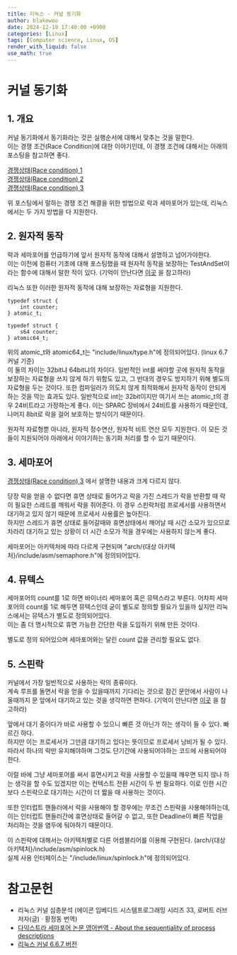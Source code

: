 ```yaml
---
title: 리눅스 - 커널 동기화
author: blakewoo
date: 2024-12-19 17:40:00 +0900
categories: [Linux]
tags: [Computer science, Linux, OS] 
render_with_liquid: false
use_math: true
---
```


# 커널 동기화
## 1. 개요
커널 동기화에서 동기화라는 것은 실행순서에 대해서 맞추는 것을 말한다.   
이는 경쟁 조건(Race Condition)에 대한 이야기인데, 이 경쟁 조건에 대해서는 아래의 포스팅을 참고하면 좋다.

[경쟁상태(Race condition) 1](https://blakewoo.github.io/posts/%EA%B2%BD%EC%9F%81%EC%83%81%ED%83%9C1/)   
[경쟁상태(Race condition) 2](https://blakewoo.github.io/posts/%EA%B2%BD%EC%9F%81%EC%83%81%ED%83%9C2/)  
[경쟁상태(Race condition) 3](https://blakewoo.github.io/posts/%EA%B2%BD%EC%9F%81%EC%83%81%ED%83%9C3/)

위 포스팅에서 말하는 경쟁 조건 해결을 위한 방법으로 락과 세마포어가 있는데, 리눅스에서는 두 가지 방법을 다 지원한다.

## 2. 원자적 동작
락과 세마포어를 언급하기에 앞서 원자적 동작에 대해서 설명하고 넘어가야한다.   
이는 이전에 컴퓨터 기초에 대해 포스팅했을 때 원자적 동작을 보장하는 TestAndSet이라는 함수에 대해서 말한 적이 있다.
(기억이 안난다면 [이곳](https://blakewoo.github.io/posts/%EA%B2%BD%EC%9F%81%EC%83%81%ED%83%9C2/) 을 참고하라)   

리눅스 또한 이러한 원자적 동작에 대해 보장하는 자료형을 지원한다.
```
typedef struct {
	int counter;
} atomic_t;

typedef struct {
	s64 counter;
} atomic64_t;
```

위의 atomic_t와 atomic64_t는 "include/linux/type.h"에 정의되어있다. (linux 6.7 커널 기준)       
이 둘의 차이는 32bit냐 64bit냐의 차이다.
일반적인 int를 써야할 곳에 원자적 동작을 보장하는 자료형을 쓰지 않게 하기 위함도 있고,
그 반대의 경우도 방지하기 위해 별도의 자료형을 두는 것이다.
또한 컴파일러가 의도치 않게 최적화해서 원자적 동작이 안되게 하는 것을 막는 효과도 있다.
일반적으로 int는 32bit이지만 여기서 쓰는 atomic_t의 경우 24비트라고 가정하는게 좋다.
이는 SPARC 장비에서 24비트를 사용하기 때문인데, 나머지 8bit로 락을 걸어 보호하는 방식이기 때문이다.   

원자적 자료형뿐 아니라, 원자적 정수연산, 원자적 비트 연산 모두 지원한다.
이 모든 것들이 지원되어야 아래에서 이야기하는 동기화 처리를 할 수 있기 때문이다.


## 3. 세마포어
[경쟁상태(Race condition) 3](https://blakewoo.github.io/posts/%EA%B2%BD%EC%9F%81%EC%83%81%ED%83%9C3/) 에서 설명한 내용과
크게 다르지 않다.

당장 락을 얻을 수 없다면 휴면 상태로 들어가고 락을 가진 스레드가 락을 반환할 때 락이 필요한 스레드를 깨워서 락을 쥐어준다.
이 경우 스핀락처럼 프로세서를 사용하면서 대기하고 있지 않기 때문에 프로세서 사용률은 높아진다.   
하지만 스레드가 휴면 상태로 들어갈때와 휴면상태에서 깨어날 때 시간 소모가 있으므로 차라리 대기하고 있는 상황이 더 시간 소모가 적을 경우에는
사용하지 않는게 좋다.

세마포어는 아키텍처에 따라 다르게 구현되며 "arch/{대상 아키텍처}/include/asm/semaphore.h"에 정의되어있다.

## 4. 뮤텍스
세마포어의 count를 1로 하면 바이너리 세마포어 혹은 뮤텍스라고 부른다.
어차피 세마포어의 count를 1로 해두면 뮤텍스인데 굳이 별도로 정의할 필요가 있을까 싶지만
리눅스에서는 뮤텍스가 별도로 정의되어있다.   
이는 좀 더 명시적으로 휴면 가능한 간단한 락을 도입하기 위해 만든 것이다.   

별도로 정의 되어있으며 세마포어와는 달린 count 값을 관리할 필요도 없다.

## 5. 스핀락
커널에서 가장 일반적으로 사용하는 락의 종류이다.   
계속 루프를 돌면서 락을 얻을 수 있을때까지 기다리는 것으로 잠긴 문안에서 사람이 나올때까지
문 앞에서 대기하고 있는 것을 생각하면 편하다. (기억이 안난다면 [이곳](https://blakewoo.github.io/posts/%EA%B2%BD%EC%9F%81%EC%83%81%ED%83%9C2/) 을 참고하라)

앞에서 대기 중이다가 바로 사용할 수 있으니 빠른 것 아닌가 하는 생각이 들 수 있다. 빠르긴 하다.   
하지만 이는 프로세서가 그만큼 대기하고 있다는 뜻이므로 프로세서 낭비가 될 수 있다.   
따라서 하나의 락만 유지해야하며 그것도 단기간에 사용되어야하는 코드에 사용되어야한다.

이럴 바에 그냥 세마포어를 써서 휴면시키고 락을 사용할 수 있을때 깨우면 되지 않나 하는 생각을 할 수도 있겠지만 
이는 컨텍스트 전환 시간이 두 번 필요하다. 이로 인한 시간보다 스핀락으로 대기하는 시간이 더 짧을 때 사용하는 것이다.

또한 인터럽트 핸들러에서 락을 사용해야 할 경우에는 무조건 스핀락을 사용해야하는데,
이는 인터럽트 핸들러간에 휴면상태로 들어갈 수 없고, 또한 Deadline이 빠른 작업을 처리하는 것을 염두에 둬야하기 때문이다.

이 스핀락에 대해서는 아키텍처별로 다른 어셈블리어를 이용해 구현된다. (arch/{대상 아키텍처}/include/asm/spinlock.h)   
실제 사용 인터페이스는 "/include/linux/spinlock.h"에 정의되어있다.



# 참고문헌
- 리눅스 커널 심층분석 (에이콘 임베디드 시스템프로그래밍 시리즈 33,  로버트 러브 저자(글) · 황정동 번역)
- [다익스트라 세마포어 논문 영어번역 - About the sequentiality of process descriptions](https://www.cs.utexas.edu/~EWD/translations/EWD35-English.html)
- [리눅스 커널 6.6.7 버전](https://www.kernel.org/pub/linux/kernel/v6.x/linux-6.6.7.tar.gz)
